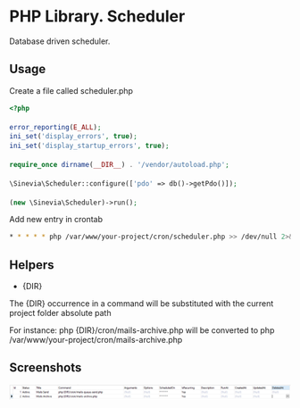 # PHP Library. Scheduler

Database driven scheduler.

## Usage ##

Create a file called scheduler.php

```php
<?php

error_reporting(E_ALL);
ini_set('display_errors', true);
ini_set('display_startup_errors', true);

require_once dirname(__DIR__) . '/vendor/autoload.php';

\Sinevia\Scheduler::configure(['pdo' => db()->getPdo()]);

(new \Sinevia\Scheduler)->run();
```

Add new entry in crontab

```sh
* * * * * php /var/www/your-project/cron/scheduler.php >> /dev/null 2>&1
```

## Helpers ##

- {DIR}

The {DIR} occurrence in a command will be substituted with the current project folder absolute path

For instance: 
php {DIR}/cron/mails-archive.php will be converted to php /var/www/your-project/cron/mails-archive.php

## Screenshots ##

<img src="Screenshot.png" />
